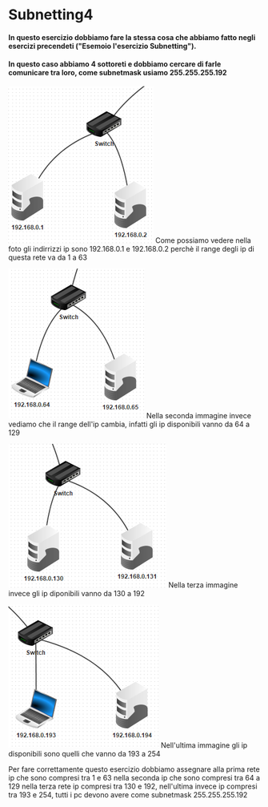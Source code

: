 # Subnetting4

#### In questo esercizio dobbiamo fare la stessa cosa che abbiamo fatto negli esercizi precendeti ("Esemoio l'esercizio Subnetting").
#### In questo caso abbiamo 4 sottoreti e dobbiamo cercare di farle comunicare tra loro, come subnetmask usiamo 255.255.255.192

![Rete1](./Img/Rete1.png) Come possiamo vedere nella foto gli indirrizzi ip sono 192.168.0.1 e 192.168.0.2 perchè il range degli ip di questa rete va da 1 a 63 


![gatto](./Img/Rete2.png) Nella seconda immagine invece vediamo che il range dell'ip cambia, infatti gli ip disponibili vanno da 64 a 129

![gatto](./Img/Rete3.png) Nella terza immagine invece gli ip diponibili vanno da 130 a 192 

![gatto](./Img/Rete4.png) Nell'ultima immagine gli ip disponibili sono quelli che vanno da 193 a 254

Per fare correttamente questo esercizio dobbiamo assegnare alla prima rete ip che sono compresi tra 1 e 63 nella seconda ip che sono compresi tra 64 a 129 nella terza rete ip compresi tra 130 e 192, nell'ultima invece ip compresi tra 193 e 254, tutti i pc devono avere come subnetmask 255.255.255.192
